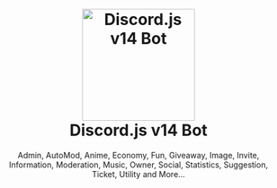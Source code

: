 <h1 align="center">
  <br>
  <a href="[https://github.com/saiteja-madha](https://github.com/PixelCrafter-24/SoulBlade-Utils)"><img src="https://i.postimg.cc/j5kMsTxd/logo-gb.png" height="200" alt="Discord.js v14 Bot"></a>
  <br>
  Discord.js v14 Bot
  <br>
</h1>

<p align="center">Admin, AutoMod, Anime, Economy, Fun, Giveaway, Image, Invite, Information, Moderation, Music, Owner, Social, Statistics, Suggestion, Ticket, Utility and More...</p>

